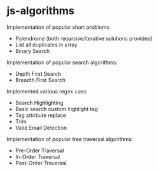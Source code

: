 # js-algorithms

Implementation of popular short problems:
* Palendrome (both recursive/iterative solutions provided)
* List all duplicates in array
* Binary Search

Implementation of popular search algorithms:
* Depth First Search
* Breadth First Search

Implemented various regex uses:
* Search Highlighting
* Basic search custom highlight tag
* Tag attribute replace
* Trim
* Valid Email Detection

Implementation of popular tree traversal algorithms:
* Pre-Order Traversal
* In-Order Traversal
* Post-Order Traversal